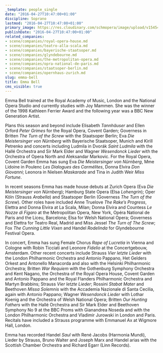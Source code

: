 ```yaml
---
_template: people_single
date: "2016-04-27T10:47:00+01:00"
discipline: Soprano
lastmod: "2016-04-27T10:47:00+01:00"
primary_image: https://res.cloudinary.com/schmopera/image/upload/v1545409169/media/webhook-uploads/1461750378545/2016-04-27---Emma-Bell.jpg.jpg
publishDate: "2016-04-27T10:47:00+01:00"
related_companies:
- scene/companies/royal-opera-house.md
- scene/companies/teatro-alla-scala.md
- scene/companies/bayerische-staatsoper.md
- scene/companies/glyndebourne.md
- scene/companies/the-metropolitan-opera.md
- scene/companies/opra-national-de-paris.md
- scene/companies/staatsoper-berlin.md
- scene/companies/opernhaus-zurich.md
slug: emma-bell
title: Emma Bell
cms_visible: true
---
```


Emma Bell trained at the Royal Academy of Music, London and the National Opera Studio and currently studies with Joy Mammen. She was the winner of the 1998 Kathleen Ferrier Award and the following year was a BBC New Generation Artist.

Plans this season and beyond include Elisabeth *Tannhäuser* and Ellen Orford *Peter Grimes* for the Royal Opera, Covent Garden; Governess in Britten *The Turn of the Screw* with the Staatsoper Berlin; Eva *Die Meistersinger von Nürnberg* with Bayerische Staatsoper, Munich and Kirill Petrenko and concerts including Ludmila in Dvorák *Saint Ludmila* with the Hallé Orchestra and Sir Mark Elder and Wagner *Wesendonck Lieder* with the Orchestra of Opera North and Aleksandar Markovic. For the Royal Opera, Covent Garden Emma has sung Eva *Die Meistersinger von Nürnberg*, Mme Lidoine in Poulenc *Les Dialogues des Carmélites*, Donna Elvira *Don Giovanni*; Leonora in Nielsen *Maskarade* and Tina in Judith Weir *Miss Fortune*. 

In recent seasons Emma has made house debuts at Zurich Opera (Eva *Die Meistersinger von Nürnberg*); Hamburg State Opera (Elsa *Lohengrin*); Oper Köln (Strauss *Arabella*) and Staatsoper Berlin (Governess *The Turn of the Screw*). Other roles have included Anne Truelove *The Rake’s Progress*, Elettra and Donna Elvira at La Scala, Milan; Donna Elvira and Countess *Le Nozze di Figaro* at the Metropolitan Opera, New York, Opéra National de Paris and the Liceu, Barcelona; Elsa for Welsh National Opera; Governess and Elettra for Teatro Real, Madrid and Miss Jessel *The Turn of The Screw*; Fox *The Cunning Little Vixen* and Handel *Rodelinda* for Glyndebourne Festival Opera. 

In concert, Emma has sung Female Chorus *Rape of Lucretia* in Vienna and Cologne with Robin Ticciati and Leonore *Fidelio* at the Concertgebouw, Amsterdam. Other recent concerts include Strauss *Vier letzte Lieder* with the London Philharmonic
Orchestra and Antonio Pappano, Het Gelders Orkest and Antonello Manacorda and also
with the Helsinki Philharmonic Orchestra; Britten *War Requiem* with the Gothenburg Symphony Orchestra and Kent Nagano, the Orchestra of the Royal Opera House, Covent Garden and Antonio Pappano and the Royal Flanders Philharmonic Orchestra and Martyn Brabbins; Strauss *Vier letzte Lieder*; Rossini *Stabat Mater* and Beethoven *Missa Solemnis* with the Accademia Nazionale di Santa Cecilia, again with Antonio Pappano; Wagner *Wesendonck Lieder* with Lothar Koenig and the Orchestra of Welsh National Opera; Britten *Our Hunting Fathers* with the Hallé Orchestra and Sir Mark Elder and Beethoven Symphony No 9 at the BBC Proms with Gianandrea Noseda and with the London Philharmonic Orchestra and Vladimir Jurowski in London and Paris. Recitals have included a Strauss programme with Emmanuel Ax at Wigmore Hall, London.

Emma has recorded Handel *Saul* with René Jacobs (Harmonia Mundi), Lieder by Strauss, Bruno Walter and Joseph Marx and Handel arias with the Scottish Chamber Orchestra and Richard Egarr (Linn Records).
